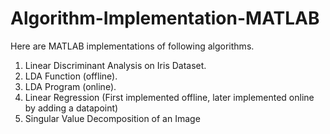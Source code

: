 # Algorithm-Implementation-MATLAB
Here are MATLAB implementations of following algorithms.

1. Linear Discriminant Analysis on Iris Dataset.
2. LDA Function (offline).
3. LDA Program (online).
4. Linear Regression  (First implemented offline, later implemented online by adding a datapoint)
5. Singular Value Decomposition of an Image
